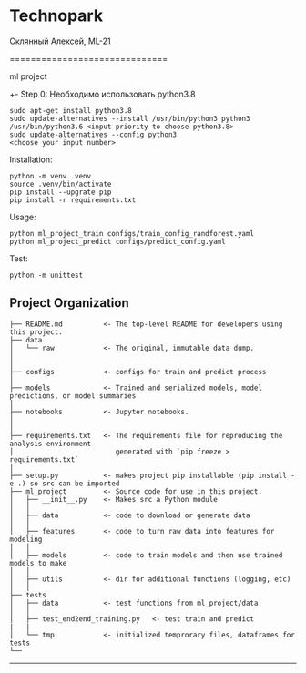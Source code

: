 # Technopark
Склянный Алексей, ML-21


==============================

ml project

+- Step 0:
Необходимо использовать python3.8
~~~
sudo apt-get install python3.8
sudo update-alternatives --install /usr/bin/python3 python3 /usr/bin/python3.6 <input priority to choose python3.8>
sudo update-alternatives --config python3
<choose your input number>
~~~ 

Installation: 
~~~
python -m venv .venv
source .venv/bin/activate
pip install --upgrate pip
pip install -r requirements.txt
~~~
Usage:
~~~
python ml_project_train configs/train_config_randforest.yaml
python ml_project_predict configs/predict_config.yaml
~~~

Test:
~~~
python -m unittest
~~~

Project Organization
------------

    ├── README.md          <- The top-level README for developers using this project.
    ├── data
    │   └── raw            <- The original, immutable data dump.
    │
    │
    ├── configs            <- configs for train and predict process 
    │
    ├── models             <- Trained and serialized models, model predictions, or model summaries
    │
    ├── notebooks          <- Jupyter notebooks. 
    │
    │
    ├── requirements.txt   <- The requirements file for reproducing the analysis environment
    │                         generated with `pip freeze > requirements.txt`
    │
    ├── setup.py           <- makes project pip installable (pip install -e .) so src can be imported
    ├── ml_project         <- Source code for use in this project.
    │   ├── __init__.py    <- Makes src a Python module
    │   │
    │   ├── data           <- code to download or generate data
    │   │
    │   ├── features       <- code to turn raw data into features for modeling
    │   │
    │   ├── models         <- code to train models and then use trained models to make
    │   │
    │   ├── utils          <- dir for additional functions (logging, etc)
    │   │
    ├── tests
    │   ├── data           <- test functions from ml_project/data
    │   │
    │   ├── test_end2end_training.py   <- test train and predict 
    |   |
    │   └── tmp            <- initialized temprorary files, dataframes for tests 
    └──
--------
